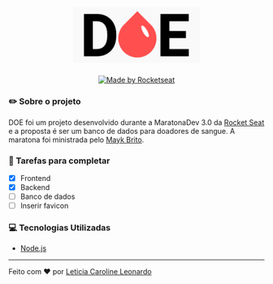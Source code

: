 <h1 align="center">
  <img src="logo.png" width="250px" /><br>
</h1>
<p align="center">
  <a href="https://rocketseat.com.br">
    <img alt="Made by Rocketseat" src="https://img.shields.io/badge/made%20by-Rocketseat-%23F7DF1E">
  </a> 
</p>

### :pencil2: Sobre o projeto
DOE foi um projeto desenvolvido durante a MaratonaDev 3.0 da [Rocket Seat](https://rocketseat.com.br/) e a proposta é ser um banco de dados para doadores de sangue. A maratona foi ministrada pelo [Mayk Brito](https://github.com/maykbrito).

### :memo: Tarefas para completar
- [x] Frontend
- [x] Backend
- [ ] Banco de dados
- [ ] Inserir favicon

### :computer: Tecnologias Utilizadas
- [Node.js](https://nodejs.org/en/)
-------------------------------------------------------
Feito com :hearts: por [Leticia Caroline Leonardo](https://github.com/levxyca)